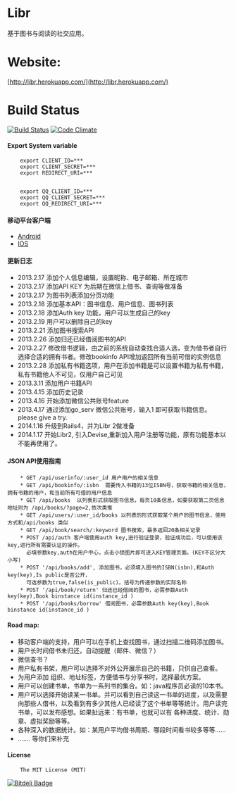 Libr
====

基于图书与阅读的社交应用。

Website:
====
[http://libr.herokuapp.com/](http://libr.herokuapp.com/)

Build Status
====
[![Build Status](https://travis-ci.org/wahyd4/Libr.png?branch=master)](https://travis-ci.org/wahyd4/Libr)
[![Code Climate](https://codeclimate.com/github/wahyd4/Libr.png)](https://codeclimate.com/github/wahyd4/Libr)
#### Export System variable

        export CLIENT_ID=***
        export CLIENT_SECRET=***
        export REDIRECT_URI=***


        export QQ_CLIENT_ID=***
        export QQ_CLIENT_SECRET=***
        export QQ_REDIRECT_URI=***

#### 移动平台客户端

* [Android][3]
* [IOS][4]

#### 更新日志
 * 2013.2.17 添加个人信息编辑，设置昵称、电子邮箱、所在城市
 * 2013.2.17 添加API KEY 为后期在微信上借书、查询等做准备
 * 2013.2.17 为图书列表添加分页功能
 * 2013.2.18 添加基本API：图书信息、用户信息、图书列表
 * 2013.2.18 添加Auth key 功能，用户可以生成自己的key
 * 2013.2.19 用户可以删除自己的key
 * 2013.2.21 添加图书搜索API
 * 2013.2.26 添加归还已经借阅图书的API
 * 2013.2.27 修改借书逻辑，由之前的系统自动查找合适人选，变为借书者自行选择合适的拥有书者。修改bookinfo API增加返回所有当前可借的实例信息
 * 2013.2.28 添加私有书籍选项，用户在添加书籍是可以设置书籍为私有书籍，私有书籍他人不可见，仅用户自己可见
 * 2013.3.11 添加用户书籍API
 * 2013.4.15 添加历史记录
 * 2013.4.16 开始添加微信公共账号feature
 * 2013.4.17 通过添加go_serv 微信公共账号，输入1 即可获取书籍信息。please give a try.
 * 2014.1.16 升级到Rails4，并为Libr 2做准备
 * 2014.1.17 开始Libr2, 引入Devise,重新加入用户注册等功能，原有功能基本以不能再使用了。

#### JSON API使用指南

        * GET /api/userinfo/:user_id 用户用户的相关信息
        * GET /api/bookinfo/:isbn  需要传入书籍的13位ISBN号，获取书籍的相关信息，拥有书籍的用户，和当前所有可借的用户信息
        * GET /api/books  以列表形式获取图书信息，每页10条信息，如要获取第二页信息地址则为 /api/books/?page=2,依次类推
        * GET /api/users/:user_id/books 以列表的形式获取某个用户的图书信息，使用方式和/api/books 类似
        * GET /api/book/search/:keyword 图书搜索，最多返回20条相关记录
        * POST /api/auth 客户端使用auth key,进行验证登录，验证成功后，可以使用该key,进行所有需要认证的操作。
          必填参数key,auth在用户中心，点击小锁图片即可进入KEY管理页面。(KEY不区分大小写)
        * POST '/api/books/add', 添加图书，必须填入图书的ISBN(isbn),和Auth key(key),Is public是否公开，
          可选参数为true,false(is_public)。括号为传递参数的实际名称
        * POST '/api/book/return' 归还已经借阅的图书，必需参数Auth key(key),Book binstance id(instance_id )
        * POST '/api/books/borrow' 借阅图书，必需参数Auth key(key),Book binstance id(instance_id )

#### Road map:
* 移动客户端的支持，用户可以在手机上查找图书，通过扫描二维码添加图书。
* 用户长时间借书未归还，自动提醒（邮件、微信？）
* 微信查书？
* 用户私有书架，用户可以选择不对外公开展示自己的书籍，只供自己查看。
* 为用户添加 组织、地址标签，方便借书与分享书时，选择最优方案。
* 用户可以创建书单，书单为一系列书的集合。如：java程序员必读的10本书。
* 用户可以选择开始读某一书单。并可以看到自己读这一书单的进度，以及需要向那些人借书，以及看到有多少其他人已经读了这个书单等等统计。用户读完书单，可以发布感想。如果扯远来：有书单，也就可以有 各种进度、统计、勋章、虚拟奖励等等。
* 各种深入的数据统计。如：某用户平均借书周期、哪段时间看书较多等等......
* ....... 等你们来补充


#### License
        The MIT License (MIT)

[1]:https://github.com/hoverruan
[2]:https://github.com/xiaoboa
[3]:https://github.com/hoverruan/libr-android
[4]:https://github.com/xiaoboa/Libr-client


[![Bitdeli Badge](https://d2weczhvl823v0.cloudfront.net/wahyd4/libr/trend.png)](https://bitdeli.com/free "Bitdeli Badge")

